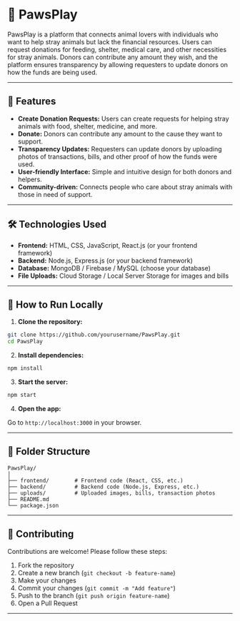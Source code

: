 # 🐾 PawsPlay

PawsPlay is a platform that connects animal lovers with individuals who want to help stray animals but lack the financial resources. Users can request donations for feeding, shelter, medical care, and other necessities for stray animals. Donors can contribute any amount they wish, and the platform ensures transparency by allowing requesters to update donors on how the funds are being used.

---

## 🌟 Features

- **Create Donation Requests:** Users can create requests for helping stray animals with food, shelter, medicine, and more.
- **Donate:** Donors can contribute any amount to the cause they want to support.
- **Transparency Updates:** Requesters can update donors by uploading photos of transactions, bills, and other proof of how the funds were used.
- **User-friendly Interface:** Simple and intuitive design for both donors and helpers.
- **Community-driven:** Connects people who care about stray animals with those in need of support.

---

## 🛠️ Technologies Used

- **Frontend:** HTML, CSS, JavaScript, React.js (or your frontend framework)
- **Backend:** Node.js, Express.js (or your backend framework)
- **Database:** MongoDB / Firebase / MySQL (choose your database)
- **File Uploads:** Cloud Storage / Local Server Storage for images and bills

---

## 🚀 How to Run Locally

1. **Clone the repository:**

```bash
git clone https://github.com/yourusername/PawsPlay.git
cd PawsPlay
````

2. **Install dependencies:**

```bash
npm install
```

3. **Start the server:**

```bash
npm start
```

4. **Open the app:**

Go to `http://localhost:3000` in your browser.

---

## 📁 Folder Structure

```
PawsPlay/
│
├── frontend/        # Frontend code (React, CSS, etc.)
├── backend/         # Backend code (Node.js, Express, etc.)
├── uploads/         # Uploaded images, bills, transaction photos
├── README.md
└── package.json
```

---

## 🤝 Contributing

Contributions are welcome! Please follow these steps:

1. Fork the repository
2. Create a new branch (`git checkout -b feature-name`)
3. Make your changes
4. Commit your changes (`git commit -m "Add feature"`)
5. Push to the branch (`git push origin feature-name`)
6. Open a Pull Request

---



